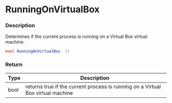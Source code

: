 # RunningOnVirtualBox

### Description

Determines if the current process is running on a Virtual Box virtual machine.

```csharp
bool RunningOnVirtualBox  ()
```

### Return

| Type | Description                                                                     |
| ---- | ------------------------------------------------------------------------------- |
| bool | returns true if the current process is running on a Virtual Box virtual machine |
